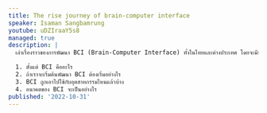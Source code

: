 ```yaml
---
title: The rise journey of brain-computer interface
speaker: Isaman Sangbamrung
youtube: uDZIraaY5s8
managed: true
description: |
  เล่าเรื่องราวของการพัฒนา BCI (Brain-Computer Interface) ทั้งในไทยและต่างประเทศ โดยจะมีหัวข้อคร่าว ๆ ดังนี้

  1. ตั้งแต่ BCI คืออะไร
  2. ถ้าเราจะเริ่มต้นพัฒนา BCI ต้องเริ่มอย่างไร
  3. BCI ถูกเอาไปใช้กับอุตสาหกรรมไหนแล้วบ้าง
  4. อนาคตของ BCI จะเป็นอย่างไร
published: '2022-10-31'
---
```

